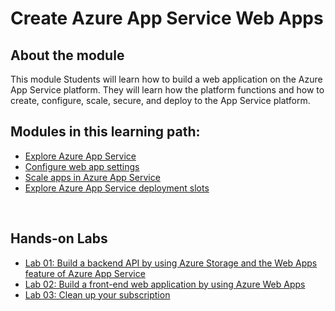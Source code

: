 # Create Azure App Service Web Apps


## About the module

This module Students will learn how to build a web application on the Azure App Service platform. They will learn how the platform functions and how to create, configure, scale, secure, and deploy to the App Service platform.
<br/>

## Modules in this learning path:

* [Explore Azure App Service](https://github.com/airan-tw/azure_training/blob/main/M1/Create%20Azure%20App%20Service%20Web%20Apps/Azure_app_service)
* [Configure web app settings](https://github.com/airan-tw/azure_training/blob/main/M1/Create%20Azure%20App%20Service%20Web%20Apps/Config_app_service.md)
* [Scale apps in Azure App Service](https://github.com/airan-tw/azure_training/blob/main/M1/Create%20Azure%20App%20Service%20Web%20Apps/Scaling_app_service.md)
* [Explore Azure App Service deployment slots](https://github.com/airan-tw/azure_training/blob/main/M1/Create%20Azure%20App%20Service%20Web%20Apps/Azure_app_service_deploy.md)
<br>


## Hands-on Labs 
* [Lab 01: Build a backend API by using Azure Storage and the Web Apps feature of Azure App Service](https://github.com/airan-tw/azure_training/blob/main/M1/Create%20Azure%20App%20Service%20Web%20Apps/lab01.md)
* [Lab 02: Build a front-end web application by using Azure Web Apps](https://github.com/airan-tw/azure_training/blob/main/M1/Create%20Azure%20App%20Service%20Web%20Apps/lab02.md)
* [Lab 03: Clean up your subscription](https://github.com/airan-tw/azure_training/blob/main/M1/Create%20Azure%20App%20Service%20Web%20Apps/lab03.md)
